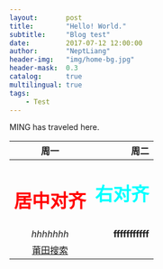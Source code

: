 ```yaml
---
layout:       post
title:        "Hello! World."
subtitle:     "Blog test"
date:         2017-07-12 12:00:00
author:       "NeptLiang"
header-img:   "img/home-bg.jpg"
header-mask:  0.3
catalog:      true
multilingual: true
tags:
    - Test
---
```


MING has traveled here.

|周一|周二|
|:---------:|---------:|
|<h1><font color="red">居中对齐</font></h1>|<div style="color:#00ffff;font-weight:bold;font-size:32px">右对齐</div>|
|*hhhhhhh*|**fffffffffff**|
|[莆田搜索](https://www.baidu.com)|